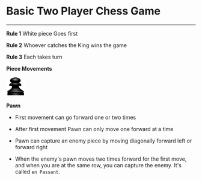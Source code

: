 # Basic Two Player Chess Game
___
**Rule 1**
White piece Goes first

**Rule 2**
Whoever catches the King wins the game

**Rule 3**
Each takes turn


**Piece Movements**

<img src="https://github.com/marcos-commits/chess_project/blob/main/img/blackPawn.png" width="50px" height="50px" title="blackPawn" /> 

**Pawn**
  
 * First movement can go forward one or two times
   
 * After first movement Pawn can only move one forward at a time
   
 * Pawn can capture an enemy piece by moving diagonally forward left or forward right
   
 * When the enemy's pawn moves two times forward for the first move, and when you are at the same row, you can capture the enemy. It's called `en Passant`.



